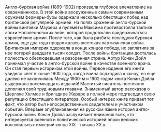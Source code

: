 <!--2015-12-07 20:35:59-->
Англо-бурская война (1899–1902) произвела глубокое впечатление на современников. В этой войне вооруженные самым современным оружием фермеры-буры одержали несколько блестящих побед над британской регулярной армией. На полях сражений англо-бурской войны винтовки Маузера и пулеметы Максима противостояли тактике эпохи Наполеоновских войн, которой продолжали придерживаться европейские армии. После того, как была разбита последняя бурская армия, еще два года продолжалась жестокая партизанская война. Британская империя одержала в конце концов победу, но заплатила за нее потерей двадцати тысяч солдат. После войны британцам досталась полностью обезлюдевшая и разоренная страна. Артур Конан Дойл принимал участие в англо-бурской войне в качестве военного врача. Он стал первым историком этой войны. Первое издание его книги увидело свет в конце 1900 года, когда война подходила к концу, но еще далеко не закончилась Между 1900-м и 1902 годом книга Конан Дойла выдержала восемнадцать изданий! Маститый писатель постоянно дополнял свой труд новыми главами. Знаменитый автор рассказов о Шерлоке Холмсе и бригадире Жераре в полной мере подтвердил свою репутацию блестящего литератора. Особый интерес книге придает тот факт, что автор был непосредственным свидетелем и участником событий. Впервые опубликованная на русском языке история англо-бурской войны Конан Дойла заслуживает внимания всех, кто интересуется военной и политической историей эпохи великих колониальных империй конца XIX – начала XX в.